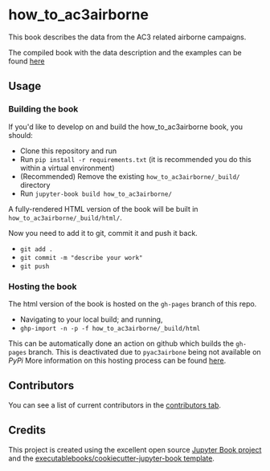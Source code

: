# how_to_ac3airborne

This book describes the data from the AC3 related airborne campaigns.

The compiled book with the data description and the examples can be found [here](https://igmk.github.io/how_to_ac3airborne/intro.html)

## Usage


### Building the book

If you'd like to develop on and build the how_to_ac3airborne book, you should:

- Clone this repository and run
- Run `pip install -r requirements.txt` (it is recommended you do this within a virtual environment)
- (Recommended) Remove the existing `how_to_ac3airborne/_build/` directory
- Run `jupyter-book build how_to_ac3airborne/`

A fully-rendered HTML version of the book will be built in `how_to_ac3airborne/_build/html/`.

Now you need to add it to git, commit it and push it back.

- `git add .`
- `git commit -m "describe your work"`
- `git push`
 
### Hosting the book

The html version of the book is hosted on the `gh-pages` branch of this repo.

- Navigating to your local build; and running,
- `ghp-import -n -p -f how_to_ac3airborne/_build/html`

This can be automatically done an action on github which builds the `gh-pages` branch. This is deactivated due to `pyac3airbone` being not available on *PyPi* More information on this hosting process can be found [here](https://jupyterbook.org/publish/gh-pages.html#manually-host-your-book-with-github-pages).

## Contributors

You can see a list of current contributors in the [contributors tab](https://github.com/mariomech/how_to_ac3airborne/graphs/contributors).

## Credits

This project is created using the excellent open source [Jupyter Book project](https://jupyterbook.org/) and the [executablebooks/cookiecutter-jupyter-book template](https://github.com/executablebooks/cookiecutter-jupyter-book).
